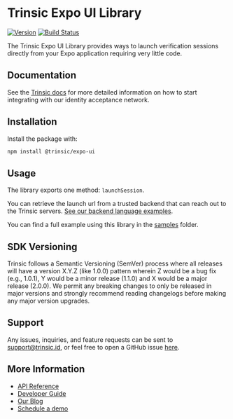 # Trinsic Expo UI Library

[![Version](https://img.shields.io/npm/v/@trinsic/expo-ui.svg)](https://www.npmjs.org/package/@trinsic/expo-ui)
[![Build Status](https://github.com/trinsic-id/sdk/actions/workflows/ui-expo-release.yml/badge.svg)](https://github.com/trinsic-id/sdk/actions?query=branch%main)

The Trinsic Expo UI Library provides ways to launch verification sessions directly from your Expo application requiring very little code.

## Documentation

See the [Trinsic docs](https://docs.trinsic.id/docs/) for more detailed information on how to start integrating with our identity acceptance network.

## Installation

Install the package with:

```sh
npm install @trinsic/expo-ui
```

## Usage

The library exports one method: `launchSession`.

You can retrieve the launch url from a trusted backend that can reach out to the Trinsic servers. [See our backend language examples](https://github.com/trinsic-id/sdk/tree/main/api-typescript/samples).

You can find a full example using this library in the [samples](https://github.com/trinsic-id/sdk/tree/main/ui-expo/samples) folder.

## SDK Versioning

Trinsic follows a Semantic Versioning (SemVer) process where all releases will have a version X.Y.Z (like 1.0.0) pattern wherein Z would be a bug fix (e.g., 1.0.1), Y would be a minor release (1.1.0) and X would be a major release (2.0.0). We permit any breaking changes to only be released in major versions and strongly recommend reading changelogs before making any major version upgrades.

## Support

Any issues, inquiries, and feature requests can be sent to [support@trinsic.id](mailto:support@trinsic.id), or feel free to open a GitHub issue [here](https://github.com/trinsic-id/sdk/issues).

## More Information

- [API Reference](https://docs.trinsic.id/reference)
- [Developer Guide](https://docs.trinsic.id/docs/developer-tools)
- [Our Blog](https://trinsic.id/blog/)
- [Schedule a demo](https://trinsic.id/contact/)
